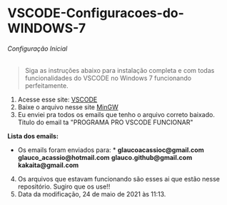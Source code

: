 # VSCODE-Configuracoes-do-WINDOWS-7

###### Configuração Inicial

> Siga as instruções abaixo para instalação completa e com todas funcionalidades do VSCODE no Windows 7 funcionando perfeitamente.

1. Acesse esse site: [VSCODE](https://code.visualstudio.com/docs/languages/cpp)
2. Baixe o arquivo nesse site [MinGW](https://sourceforge.net/projects/mingw-w64/)
3. Eu enviei pra todos os emails que tenho o arquivo correto baixado. 
Titulo do email ta "PROGRAMA PRO VSCODE FUNCIONAR"

**Lista dos emails:**

* Os emails foram enviados para: *
__glaucoacassioc@gmail.com__
__glauco_acassio@hotmail.com__
__glauco.github@gmail.com__
__kakaita@gmail.com__

4. Os arquivos que estavam funcionando são esses ai que estão nesse repositório. Sugiro que os use!!
5. Data da modificação, 24 de maio de 2021 às 11:13. 
